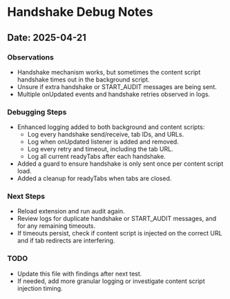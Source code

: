 # Handshake Debug Notes

## Date: 2025-04-21

### Observations
- Handshake mechanism works, but sometimes the content script handshake times out in the background script.
- Unsure if extra handshake or START_AUDIT messages are being sent.
- Multiple onUpdated events and handshake retries observed in logs.

### Debugging Steps
- Enhanced logging added to both background and content scripts:
  - Log every handshake send/receive, tab IDs, and URLs.
  - Log when onUpdated listener is added and removed.
  - Log every retry and timeout, including the tab URL.
  - Log all current readyTabs after each handshake.
- Added a guard to ensure handshake is only sent once per content script load.
- Added a cleanup for readyTabs when tabs are closed.

### Next Steps
- Reload extension and run audit again.
- Review logs for duplicate handshake or START_AUDIT messages, and for any remaining timeouts.
- If timeouts persist, check if content script is injected on the correct URL and if tab redirects are interfering.

### TODO
- Update this file with findings after next test.
- If needed, add more granular logging or investigate content script injection timing.
